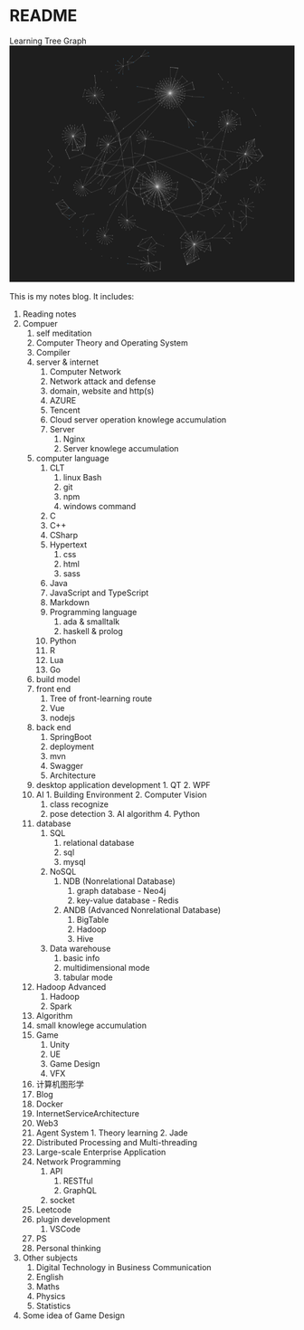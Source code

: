 # README

Learning Tree Graph
![](2022-12-09-01-59-01.png)

This is my notes blog. It includes:

1. Reading notes
2. Compuer
    1. self meditation
    2. Computer Theory and Operating System
    3. Compiler
    4. server & internet
       1. Computer Network
       2. Network attack and defense
       3. domain, website and http(s)
       4. AZURE
       5. Tencent
       6. Cloud server operation knowlege accumulation
       7. Server
          1. Nginx
          2. Server knowlege accumulation
    5. computer language
        1. CLT
           1. linux Bash
           2. git
           3. npm
           4. windows command
        2. C
        3. C++
        4. CSharp
        5. Hypertext
           1. css
           2. html
           3. sass
        6. Java
        7. JavaScript and TypeScript
        8. Markdown
        9. Programming language
           1. ada & smalltalk
           2. haskell & prolog
        10. Python
        11. R
        12. Lua
        13. Go
    6. build model
    7. front end
       1. Tree of front-learning route
       2. Vue
       3. nodejs
    8. back end
       1. SpringBoot
       2. deployment
       3. mvn
       4. Swagger
       5. Architecture
    9.  desktop application development
       1.  QT
       2.  WPF
    10. AI
       1. Building Environment
       2. Computer Vision
          1. class recognize
          2. pose detection
       3. AI algorithm
       4. Python
    11. database
        1.  SQL
            1.  relational database
            2.  sql
            3.  mysql
        2.  NoSQL
            1.  NDB (Nonrelational Database)
                1.  graph database - Neo4j
                2.  key-value database - Redis
            2.  ANDB (Advanced Nonrelational Database)
                1.  BigTable
                2.  Hadoop
                3.  Hive
        3.  Data warehouse
            1.  basic info
            2.  multidimensional mode
            3.  tabular mode
    12. Hadoop Advanced
        1.  Hadoop
        2.  Spark
    13. Algorithm
    14. small knowlege accumulation
    15. Game
        1.  Unity
        2.  UE
        3.  Game Design
        4.  VFX
    16. 计算机图形学
    17. Blog
    18. Docker
    19. InternetServiceArchitecture
    20. Web3
    21. Agent System
       1. Theory learning
       2. Jade
    22. Distributed Processing and Multi-threading
    23. Large-scale Enterprise Application
    24. Network Programming
        1.  API
            1.  RESTful
            2.  GraphQL
        2. socket
    25. Leetcode
    26. plugin development
        1.  VSCode
    27. PS
    28. Personal thinking
3.  Other subjects
    1.  Digital Technology in Business Communication
    2.  English
    3.  Maths
    4.  Physics
    5.  Statistics
4. Some idea of Game Design